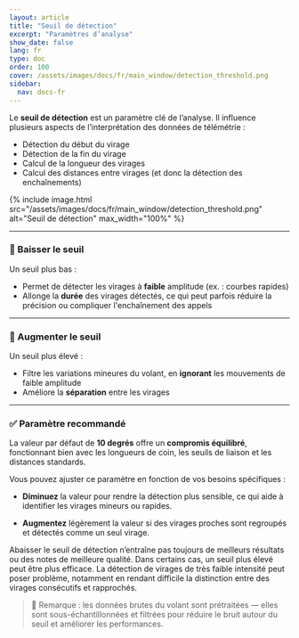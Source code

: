 ```yaml
---
layout: article
title: "Seuil de détection"
excerpt: "Paramètres d’analyse"
show_date: false
lang: fr
type: doc
order: 100
cover: /assets/images/docs/fr/main_window/detection_threshold.png
sidebar:
  nav: docs-fr
---
```


Le **seuil de détection** est un paramètre clé de l’analyse. Il influence plusieurs aspects de l’interprétation des données de télémétrie :

- Détection du début du virage  
- Détection de la fin du virage  
- Calcul de la longueur des virages  
- Calcul des distances entre virages (et donc la détection des enchaînements)

{% include image.html
   src="/assets/images/docs/fr/main_window/detection_threshold.png"
   alt="Seuil de détection"
   max_width="100%" %}

---

### 🔽 Baisser le seuil

Un seuil plus bas :

- Permet de détecter les virages à **faible** amplitude (ex. : courbes rapides)
- Allonge la **durée** des virages détectés, ce qui peut parfois réduire la précision ou compliquer l'enchaînement des appels

---

### 🔼 Augmenter le seuil

Un seuil plus élevé :

- Filtre les variations mineures du volant, en **ignorant** les mouvements de faible amplitude
- Améliore la **séparation** entre les virages

---

### ✅ Paramètre recommandé

La valeur par défaut de **10 degrés** offre un **compromis équilibré**, fonctionnant bien avec les longueurs de coin, les seuils de liaison et les distances standards.

Vous pouvez ajuster ce paramètre en fonction de vos besoins spécifiques :

- **Diminuez** la valeur pour rendre la détection plus sensible, ce qui aide à identifier les virages mineurs ou rapides.

- **Augmentez** légèrement la valeur si des virages proches sont regroupés et détectés comme un seul virage.

Abaisser le seuil de détection n’entraîne pas toujours de meilleurs résultats ou des notes de meilleure qualité. Dans certains cas, un seuil plus élevé peut être plus efficace. La détection de virages de très faible intensité peut poser problème, notamment en rendant difficile la distinction entre des virages consécutifs et rapprochés.

> 📌 Remarque : les données brutes du volant sont prétraitées — elles sont sous-échantillonnées et filtrées pour réduire le bruit autour du seuil et améliorer les performances.
